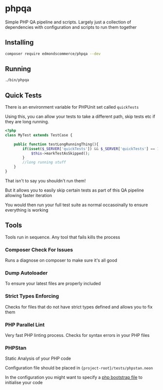 # phpqa
Simple PHP QA pipeline and scripts. Largely just a collection of dependencies with configuration and scripts to run them together


## Installing

```bash
composer require edmondscommerce/phpqa --dev
```

## Running

```bash
./bin/phpqa
```

## Quick Tests

There is an environment variable for PHPUnit set called `quickTests`

Using this, you can allow your tests to take a different path, skip tests etc if they are long running. 

```php
<?php
class MyTest extends TestCase {
    
    public function testLongRunningThing(){
        if(isset($_SERVER['quickTests']) && $_SERVER['quickTests'] == 1){
            $this->markTestAsSkipped();
        }
        //long running stuff
    }
}
```

That isn't to say you shouldn't run them!

But it allows you to easily skip certain tests as part of this QA pipeline allowing faster iteration

You would then run your full test suite as normal occasoinally to ensure everything is working

## Tools

Tools run in sequence. Any tool that fails kills the process

### Composer Check For Issues
Runs a diagnose on composer to make sure it's all good

### Dump Autoloader
To ensure your latest files are properly included

### Strict Types Enforcing
Checks for files that do not have strict types defined and allows you to fix them

### PHP Parallel Lint
Very fast PHP linting process. Checks for syntax errors in your PHP files

### PHPStan
Static Analysis of your PHP code

Configuration file should be placed in `{project-root}/tests/phpstan.neon`

In the configuration you might want to specify a [php bootstrap file](https://github.com/phpstan/phpstan#bootstrap-file) to initialise your code



